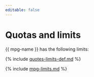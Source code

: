 ```yaml
---
editable: false
---
```

# Quotas and limits

{{ mpg-name }} has the following limits:

{% include [quotes-limits-def.md](../../_includes/quotes-limits-def.md) %}

{% include [mpg-limits.md](../../_includes/mdb/mpg-limits.md) %}

